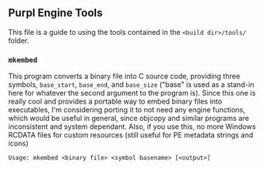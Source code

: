 ## Purpl Engine Tools
This file is a guide to using the tools contained in the `<build dir>/tools/` folder.

### `mkembed`
This program converts a binary file into C source code, providing three symbols, `base_start`, `base_end`, and `base_size` ("base" is used as a stand-in here for whatever the second argument to the program is). Since this one is really cool and provides a portable way to embed binary files into executables, I'm considering porting it to not need any engine functions, which would be useful in general, since objcopy and similar programs are inconsistent and system dependant. Also, if you use this, no more Windows RCDATA files for custom resources (still useful for PE metadata strings and icons)
```
Usage: mkembed <binary file> <symbol basename> [<output>]
```
